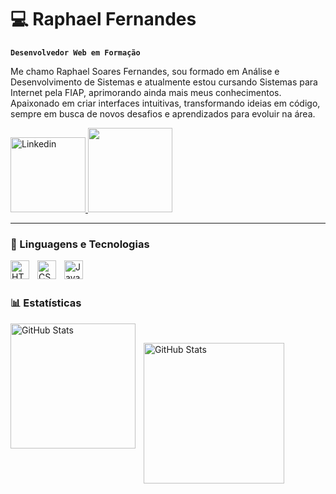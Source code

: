 # 💻 Raphael Fernandes

**`Desenvolvedor Web em Formação`**

Me chamo Raphael Soares Fernandes, sou formado em Análise e Desenvolvimento de Sistemas e atualmente estou cursando Sistemas para Internet pela FIAP, aprimorando ainda mais meus conhecimentos. Apaixonado em criar interfaces intuitivas, transformando ideias em código, sempre em busca de novos desafios e aprendizados para evoluir na área.

    
   <p align="left">
      <a href="https://www.linkedin.com/in/raphael-fernandes-12333515b/" target="_blank">
    <img alt="Linkedin" title="Me siga no linkedin" src="https://custom-icon-badges.demolab.com/badge/LinkedIn-0A66C2?logo=linkedin-white&logoColor=fff" width = "120"> <a href="https://www.instagram.com/raphafrns_?igsh=dzhlbTVmb2V0ZDBt&utm_source=qr" target="_blank">
    <img src="https://img.shields.io/badge/Instagram-%23E4405F.svg?logo=Instagram&logoColor=white" width = "135">
  </a>
   </p>

---

###  🤖 Linguagens e Tecnologias 

<img align="left" alt="HTML" width="30px" style="padding-right:10px;" src="https://cdn.jsdelivr.net/gh/devicons/devicon/icons/html5/html5-plain.svg" />
<img align="left" alt="CSS" width="30px" style="padding-right:10px;" src="https://cdn.jsdelivr.net/gh/devicons/devicon/icons/css3/css3-plain.svg" />
<img align="left" alt="JavaScript" width="30px" style="padding-right:10px;" src="https://cdn.jsdelivr.net/gh/devicons/devicon/icons/javascript/javascript-plain.svg" />

<br/>

<br>

### 📊 Estatísticas

<p>
  <img 
    align="left" 
    alt="GitHub Stats" 
    height="200" 
    style="padding-right: 10px;" 
    src="https://github-readme-stats.vercel.app/api?username=RaphaelSF11&show_icons=true&theme=react&include_all_commits=true&locale=pt-br" 
  /><br>
  
  <img 
      align="left" 
      alt="GitHub Stats" 
      height="225" 
      src="https://github-readme-stats.vercel.app/api/top-langs/?username=RaphaelSF11&theme=react&layout=compact&custom_title=Tecnologias&langs_count=9" 
  />

</p>

#
